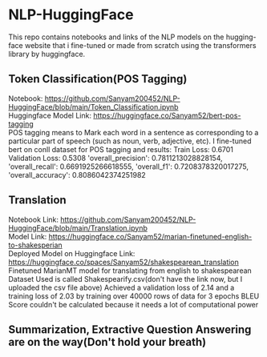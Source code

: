 # NLP-HuggingFace
This repo contains notebooks and links of the NLP models on the hugging-face website that i fine-tuned or made from scratch using the transformers library by huggingface.

## Token Classification(POS Tagging)
Notebook: https://github.com/Sanyam200452/NLP-HuggingFace/blob/main/Token_Classification.ipynb
<br>
Huggingface Model Link: https://huggingface.co/Sanyam52/bert-pos-tagging
<br>
POS tagging means to Mark each word in a sentence as corresponding to a particular part of speech (such as noun, verb, adjective, etc).
I fine-tuned bert on conll dataset for POS tagging and results:
Train Loss: 0.6701
Validation Loss: 0.5308
'overall_precision': 0.7811213028828154,
'overall_recall': 0.6691925266618555,
'overall_f1': 0.7208378320017275,
'overall_accuracy': 0.8086042374251982

## Translation
Notebook Link: https://github.com/Sanyam200452/NLP-HuggingFace/blob/main/Translation.ipynb
<br>
Model Link: https://huggingface.co/Sanyam52/marian-finetuned-english-to-shakesperian
<br>
Deployed Model on Huggingface Link: https://huggingface.co/spaces/Sanyam52/shakespearean_translation
<br>
Finetuned MarianMT model for translating from english to shakespearean
Dataset Used is called Shakespearify.csv(don't have the link now, but I uploaded the csv file above)
Achieved a validation loss of 2.14 and a training loss of 2.03 by training over 40000 rows of data for 3 epochs
BLEU Score couldn't be calculated because it needs a lot of computational power

## Summarization, Extractive Question Answering are on the way(Don't hold your breath)


